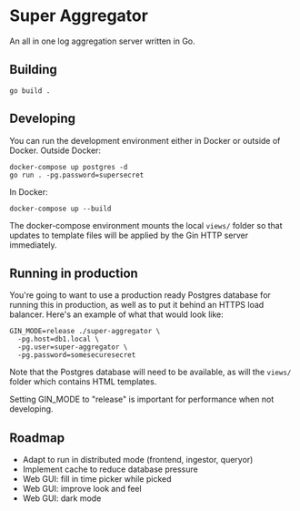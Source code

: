 # Super Aggregator
An all in one log aggregation server written in Go.

## Building
`go build .`

## Developing
You can run the development environment either in Docker or outside of Docker.
Outside Docker:
```
docker-compose up postgres -d
go run . -pg.password=supersecret
```

In Docker:
```
docker-compose up --build
```
The docker-compose environment mounts the local `views/` folder so that updates
to template files will be applied by the Gin HTTP server immediately.

## Running in production
You're going to want to use a production ready Postgres database for running
this in production, as well as to put it behind an HTTPS load balancer. Here's
an example of what that would look like:
```
GIN_MODE=release ./super-aggregator \
  -pg.host=db1.local \
  -pg.user=super-aggregator \
  -pg.password=somesecuresecret
```
Note that the Postgres database will need to be available, as will the `views/`
folder which contains HTML templates.

Setting GIN_MODE to "release" is important for performance when not developing.

## Roadmap
- Adapt to run in distributed mode (frontend, ingestor, queryor)
- Implement cache to reduce database pressure
- Web GUI: fill in time picker while picked
- Web GUI: improve look and feel
- Web GUI: dark mode
